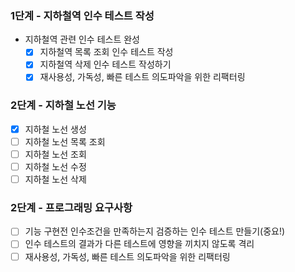 ### 1단계 - 지하철역 인수 테스트 작성
* 지하철역 관련 인수 테스트 완성
  * [x] 지하철역 목록 조회 인수 테스트 작성
  * [x] 지하철역 삭제 인수 테스트 작성하기
  * [x] 재사용성, 가독성, 빠른 테스트 의도파악을 위한 리팩터링

### 2단계 - 지하철 노선 기능
* [x] 지하철 노선 생성
* [ ] 지하철 노선 목록 조회
* [ ] 지하철 노선 조회
* [ ] 지하철 노선 수정
* [ ] 지하철 노선 삭제
### 2단계 - 프로그래밍 요구사항
* [ ] 기능 구현전 인수조건을 만족하는지 검증하는 인수 테스트 만들기(중요!)
* [ ] 인수 테스트의 결과가 다른 테스트에 영향을 끼치지 않도록 격리
* [ ] 재사용성, 가독성, 빠른 테스트 의도파악을 위한 리팩터링
